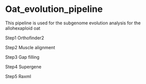 # Oat_evolution_pipeline

This pipeline is used for the subgenome evolution analysis for the allohexaploid oat

Step1 Orthofinder2

Step2 Muscle alignment

Step3 Gap filling

Step4 Supergene

Step5 Raxml
